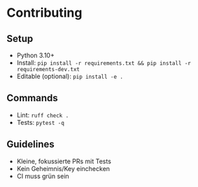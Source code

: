 # Contributing

## Setup
- Python 3.10+
- Install: `pip install -r requirements.txt && pip install -r requirements-dev.txt`
- Editable (optional): `pip install -e .`

## Commands
- Lint: `ruff check .`
- Tests: `pytest -q`

## Guidelines
- Kleine, fokussierte PRs mit Tests
- Kein Geheimnis/Key einchecken
- CI muss grün sein

